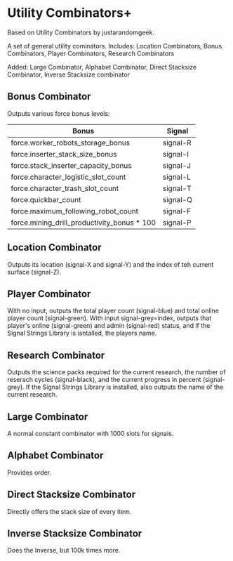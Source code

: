 # Utility Combinators+

Based on Utility Combinators by justarandomgeek.

A set of general utility cominators. Includes: Location Combinators, Bonus Combinators, Player Combinators, Research Combinators

Added: Large Combinator, Alphabet Combinator, Direct Stacksize Combinator, Inverse Stacksize combinator


## Bonus Combinator
Outputs various force bonus levels:

|Bonus                                        |Signal    |
|---------------------------------------------|----------|
|force.worker_robots_storage_bonus            | signal-R |
|force.inserter_stack_size_bonus              | signal-I |
|force.stack_inserter_capacity_bonus          | signal-J |
|force.character_logistic_slot_count          | signal-L |
|force.character_trash_slot_count             | signal-T |
|force.quickbar_count                         | signal-Q |
|force.maximum_following_robot_count          | signal-F |
|force.mining_drill_productivity_bonus * 100  | signal-P |

## Location Combinator

Outputs its location (signal-X and signal-Y) and the index of teh current surface (signal-Z).

## Player Combinator

With no input, outputs the total player count (signal-blue) and total online player count (signal-green). With input signal-grey=index, outputs that player's online (signal-green) and admin (signal-red) status, and if the Signal Strings Library is isntalled, the players name.

## Research Combinator

Outputs the science packs required for the current research, the number of reserach cycles (signal-black), and the current progress in percent (signal-grey). If the Signal Strings Library is installed, also outputs the name of the current research.

## Large Combinator

A normal constant combinator with 1000 slots for signals.

## Alphabet Combinator

Provides order.

## Direct Stacksize Combinator

Directly offers the stack size of every item.

## Inverse Stacksize Combinator

Does the Inverse, but 100k times more.

